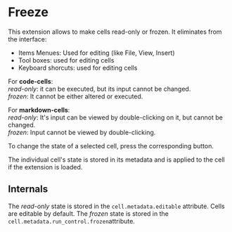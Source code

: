 # Freeze

This extension allows to make cells read-only or frozen. It eliminates from the interface:
* Items Menues: Used for editing (like File, View, Insert)
* Tool boxes: used for editing cells
* Keyboard shorcuts: used for editing cells


For **code-cells**:<br>
_read-only_:  it can be executed, but its input cannot be changed.<br>
_frozen_: It cannot be either altered or executed.

For **markdown-cells**:<br>
_read-only_: It's input can be viewed by double-clicking on it, but cannot be changed.<br>
_frozen_:  Input cannot be viewed by double-clicking.

To change the state of a selected cell, press the corresponding button.

The individual cell's state is stored in its metadata and is applied to the cell if the extension is loaded.

## Internals

The _read-only_ state is stored in the `cell.metadata.editable` attribute. Cells are editable by default.
The _frozen_ state is stored in the `cell.metadata.run_control.frozen`attribute.
